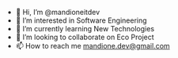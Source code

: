 - 👋 Hi, I’m @mandioneitdev
- 👀 I’m interested in Software Engineering
- 🌱 I’m currently learning New Technologies
- 💞️ I’m looking to collaborate on Eco Project
- 📫 How to reach me mandione.dev@gmail.com

<!---
mandioneitdev/mandioneitdev is a ✨ special ✨ repository because its `README.md` (this file) appears on your GitHub profile.
You can click the Preview link to take a look at your changes.
--->
